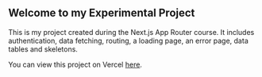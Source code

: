## Welcome to my Experimental Project

This is my project created during the Next.js App Router course. It includes authentication, data fetching, routing, a loading page, an error page, data tables and skeletons.

You can view this project on Vercel [here](https://next-learn-uykf.vercel.app/).
